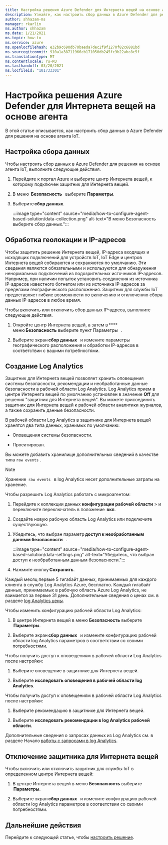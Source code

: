 ```yaml
---
title: Настройка решения Azure Defender для Интернета вещей на основе агента
description: Узнайте, как настроить сбор данных в Azure Defender для решения на основе агента IoT
author: shhazam-ms
manager: rkarlin
ms.author: shhazam
ms.date: 1/21/2021
ms.topic: how-to
ms.service: azure
ms.openlocfilehash: e32b9c690db70baeda7dec2f9f1270f82c6881bd
ms.sourcegitcommit: 910a1a38711966cb171050db245fc3b22abc8c5f
ms.translationtype: MT
ms.contentlocale: ru-RU
ms.lasthandoff: 03/20/2021
ms.locfileid: "101733301"
---
```

# <a name="configure-azure-defender-for-iot-agent-based-solution"></a>Настройка решения Azure Defender для Интернета вещей на основе агента  

В этой статье описывается, как настроить сбор данных в Azure Defender для решения на основе агента IoT.

## <a name="configure-data-collection"></a>Настройка сбора данных

Чтобы настроить сбор данных в Azure Defender для решения на основе агента IoT, выполните следующие действия. 

1. Перейдите к портал Azure и выберите центр Интернета вещей, к которому подключен защитник для Интернета вещей. 

1. В меню  **Безопасность**   выберите **Параметры**. 

1. Выберите **сбор данных**. 

    :::image type="content" source="media/how-to-configure-agent-based-solution/data-collection.png" alt-text="В меню Безопасность выберите сбор данных.":::

## <a name="geolocation-and-ip-address-handling"></a>Обработка геолокации и IP-адресов 

Чтобы защитить решение Интернета вещей, IP-адреса входящих и исходящих подключений для устройств IoT, IoT Edge и центров Интернета вещей собираются и сохраняются по умолчанию. Эти сведения являются обязательными и используются для обнаружения ненормальных подключений из подозрительных источников IP-адресов. Например, при наличии попыток установить соединения из источника IP-адресов известного ботнетом или из источника IP-адресов за пределами географического расположения. Защитник для службы IoT предоставляет гибкие возможности по включению и отключению сбора данных IP-адресов в любое время. 

Чтобы включить или отключить сбор данных IP-адреса, выполните следующие действия. 

1. Откройте центр Интернета вещей, а затем в ****   меню **Безопасность** выберите пункт Параметры   . 

1. Выберите экран **сбор данных**   и измените параметры географического расположения и обработки IP-адресов в соответствии с вашими потребностями. 

## <a name="log-analytics-creation"></a>Создание Log Analytics 

Защитник для Интернета вещей позволяет хранить оповещения системы безопасности, рекомендации и необработанные данные безопасности в рабочей области Log Analytics. Log Analytics прием в центре Интернета вещей по умолчанию установлен в значение **Off** для решения "защитник для Интернета вещей". Вы можете присоединить защитник для Интернета вещей к рабочей области аналитики журналов, а также сохранить данные безопасности. 

В рабочей области Log Analytics в защитнике для Интернета вещей хранятся два типа данных, хранимых по умолчанию:
 
- Оповещения системы безопасности.

- Проектирован. 

Вы можете добавить хранилище дополнительных сведений в качестве типа `raw events` . 

> [!Note] 
> Хранение  `raw events`   в log Analytics несет дополнительные затраты на хранение. 

Чтобы разрешить Log Analytics работать с микроагентом: 

1. Перейдите к коллекции данных **конфигурации рабочей области**  >  и переключите переключатель в положение  **вкл**. 

1. Создайте новую рабочую область Log Analytics или подключите существующую. 

1. Убедитесь, что выбран параметр **доступ к необработанным данным безопасности**   .  

    :::image type="content" source="media/how-to-configure-agent-based-solution/data-settings.png" alt-text="Убедитесь, что выбран доступ к необработанным данным безопасности.":::

1. Нажмите кнопку **Сохранить**.

Каждый месяц первые 5 гигабайт данных, принимаемых для каждого клиента в службу Log Analytics Azure, бесплатно. Каждый гигабайт данных, принимаемых в рабочую область Azure Log Analytics, не взимается за первые 31 день. Дополнительные сведения о ценах см. в разделе [log Analytics цены](https://azure.microsoft.com/pricing/details/monitor/). 

Чтобы изменить конфигурацию рабочей области Log Analytics: 

1. В центре Интернета вещей в меню **Безопасность** выберите  **Параметры**. 

1. Выберите экран **сбор данных**   и измените конфигурацию рабочей области log Analytics параметров в соответствии со своими потребностями. 

Чтобы получить доступ к оповещениям в рабочей области Log Analytics после настройки:

1. Выберите оповещение в защитнике для Интернета вещей.

1. Выберите **исследовать оповещения в рабочей области log Analytics**.

Чтобы получить доступ к оповещениям в рабочей области Log Analytics после настройки:

1. Выберите рекомендацию в защитнике для Интернета вещей.

1. Выберите **исследовать рекомендации в log Analytics рабочей области**. 
 
Дополнительные сведения о запросах данных из Log Analytics см. в разделе Начало [работы с запросами в log Analytics](../azure-monitor/logs/get-started-queries.md). 

## <a name="turn-off-defender-for-iot"></a>Отключение защитника для Интернета вещей 

Чтобы включить или отключить защитник для службы IoT в определенном центре Интернета вещей: 

1. В центре Интернета вещей в меню **Безопасность** выберите  **Параметры**.

1. Выберите экран **сбор данных**   и измените конфигурацию рабочей области log Analytics параметров в соответствии со своими потребностями.

## <a name="next-steps"></a>Дальнейшие действия 

Перейдите к следующей статье, чтобы [настроить решение](quickstart-configure-your-solution.md).